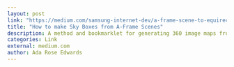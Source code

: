 ```yaml
---
layout: post
link: "https://medium.com/samsung-internet-dev/a-frame-scene-to-equirectangular-image-e0c2965945aa#.8ttrrqh9s"
title: "How to make Sky Boxes from A-Frame Scenes"
description: A method and bookmarklet for generating 360 image maps from A-Frame scenes
categories: Link
external: medium.com
author: Ada Rose Edwards
---
```

